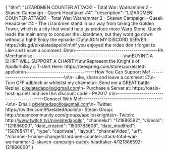 {
    "title": "LIZARDMEN COUNTER ATTACK! - Total War: Warhammer 2 - Skaven Campaign - Queek Headtaker #4",
    "description": "LIZARDMEN COUNTER ATTACK! - Total War: Warhammer 2 - Skaven Campaign - Queek Headtaker #4 - The Lizardmen stand in our way from taking the Golden Tower, which is a city that would help us produce more Warp Stone. Queek leads the main army to conquer the Lizardmen, but they wont go down without a fight! Enjoy the episode :D\n\nJOIN MY DISCORD SERVER: https:\/\/dis.gd\/pixelatedapollo\n\nIf you enjoyed the video don't forget to Like and Leave a comment :D\n\n-----------------------------------------PA Merchandise---------------------------------------------\n\nBUYING A SHIRT WILL SUPPORT A CHARITY!\n\nRepresent the Knight's of Apollo!\nBuy a T-shirt Here: https:\/\/teespring.com\/stores\/pixelated-apollo\n\n----------------------------------How You Can Support Me! -----------------------------------\n\n- Like, share and leave a comment :D\n- Turn OFF adblock or whitelist my channel\n- Send me a GREAT battle Replay: pixelatedapollo@gmail.com\n- Purchase a Server at: https:\/\/oasis-hosting.net\/ and use this discount code - PA2017 \n\n------------------------------------------Connect With Me!-----------------------------------------\n\n- Email: pixelatedapollo@gmail.com\n- Twitter: https:\/\/twitter.com\/PixelatedApollo\n- Steam Group:  http:\/\/steamcommunity.com\/groups\/apollosknights\n- Twitch: http:\/\/www.twitch.tv\/pixelatedapollo",
    "channelid": "121886592",
    "videoid": "121886000",
    "date_created": "1506783608",
    "date_modified": "1507654714",
    "type": "captivate",
    "layout": "channelVideo",
    "url": "\/channel-1-name-change\/lizardmen-counter-attack-total-war-warhammer-2-skaven-campaign-queek-headtaker-4\/121886592-121886000"
}